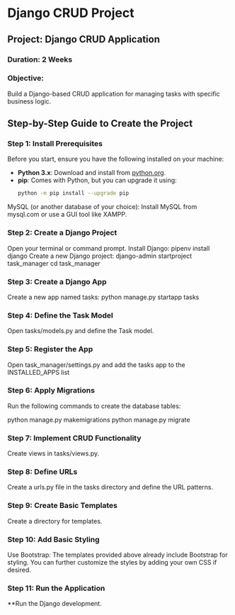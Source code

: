 # Django CRUD Project

## Project: Django CRUD Application

### Duration: 2 Weeks

### Objective: 
Build a Django-based CRUD application for managing tasks with specific business logic.

## Step-by-Step Guide to Create the Project

### Step 1: Install Prerequisites

Before you start, ensure you have the following installed on your machine:

- **Python 3.x**: Download and install from [python.org](https://www.python.org/downloads/).
- **pip**: Comes with Python, but you can upgrade it using:
  ```bash
  python -m pip install --upgrade pip
MySQL (or another database of your choice): Install MySQL from mysql.com or use a GUI tool like XAMPP.

### Step 2: Create a Django Project
Open your terminal or command prompt.
Install Django:   pipenv install django
Create a new Django project:   django-admin startproject task_manager
cd task_manager

### Step 3: Create a Django App
Create a new app named tasks:   python manage.py startapp tasks

### Step 4: Define the Task Model
Open tasks/models.py and define the Task model.

### Step 5: Register the App
Open task_manager/settings.py and add the tasks app to the INSTALLED_APPS list

### Step 6: Apply Migrations
Run the following commands to create the database tables:

python manage.py makemigrations
python manage.py migrate

### Step 7: Implement CRUD Functionality
Create views in tasks/views.py.

### Step 8: Define URLs
Create a urls.py file in the tasks directory and define the URL patterns.

### Step 9: Create Basic Templates
Create a directory for templates.

### Step 10: Add Basic Styling
Use Bootstrap: The templates provided above already include Bootstrap for styling. You can further customize the styles by adding your own CSS if desired.

### Step 11: Run the Application
**Run the Django development.
